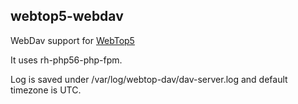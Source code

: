 ## webtop5-webdav

WebDav support for [WebTop5](https://github.com/NethServer/webtop5)

It uses rh-php56-php-fpm.

Log is saved under /var/log/webtop-dav/dav-server.log and default timezone is UTC. 
